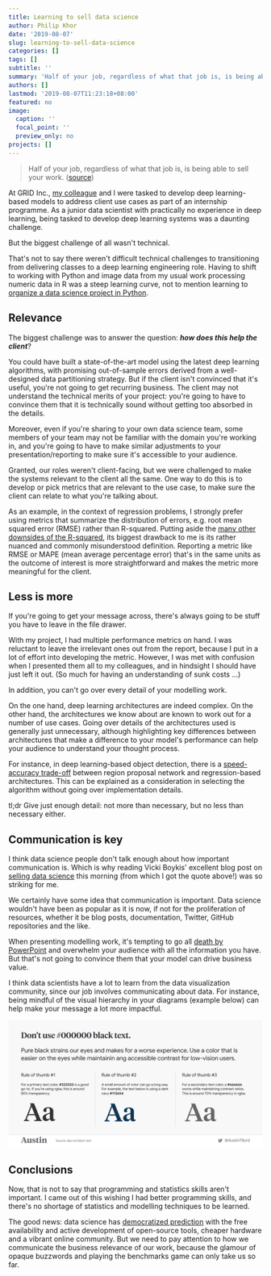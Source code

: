 ```yaml
---
title: Learning to sell data science
author: Philip Khor
date: '2019-08-07'
slug: learning-to-sell-data-science
categories: []
tags: []
subtitle: ''
summary: 'Half of your job, regardless of what that job is, is being able to sell your work.'
authors: []
lastmod: '2019-08-07T11:23:18+08:00'
featured: no
image:
  caption: ''
  focal_point: ''
  preview_only: no
projects: []
---
```


> Half of your job, regardless of what that job is, is being able to sell your work. ([source](https://vicki.substack.com/p/selling-data-science))

At GRID Inc., [my colleague](https://www.linkedin.com/pulse/3-things-i-learnt-deep-learning-computer-vision-janice-khor-ean-yee/?trackingId=KP8GSB%2FTReWsbNXNQdWPkQ%3D%3D) and I were tasked to develop deep learning-based models to address client use cases as part of an internship programme. As a junior data scientist with practically no experience in deep learning, being tasked to develop deep learning systems was a daunting challenge. 

But the biggest challenge of all wasn't technical. 

That's not to say there weren't difficult technical challenges to transitioning from delivering classes to a deep learning engineering role. Having to shift to working with Python and image data from my usual work processing numeric data in R was a steep learning curve, not to mention learning to [organize a data science project in Python](https://drivendata.github.io/cookiecutter-data-science/#directory-structure). 

## Relevance

The biggest challenge was to answer the question: ***how does this help the client***?

You could have built a state-of-the-art model using the latest deep learning algorithms, with promising out-of-sample errors derived from a well-designed data partitioning strategy. But if the client isn't convinced that it's useful, you're not going to get recurring business. The client may not understand the technical merits of your project: you're going to have to convince them that it is technically sound without getting too absorbed in the details. 

Moreover, even if you're sharing to your own data science team, some members of your team may not be familiar with the domain you're working in, and you're going to have to make similar adjustments to your presentation/reporting to make sure it's accessible to your audience. 

Granted, our roles weren't client-facing, but we were challenged to make the systems relevant to the client all the same. One way to do this is to develop or pick metrics that are relevant to the use case, to make sure the client can relate to what you're talking about.

As an example, in the context of regression problems, I strongly prefer using metrics that summarize the distribution of errors, e.g. root mean squared error (RMSE) rather than R-squared. Putting aside the [many other downsides of the R-squared](https://data.library.virginia.edu/is-r-squared-useless/), its biggest drawback to me is its rather nuanced and commonly misunderstood definition. Reporting a metric like RMSE or MAPE (mean average percentage error) that's in the same units as the outcome of interest is more straightforward and makes the metric more meaningful for the client. 

## Less is more 

If you're going to get your message across, there's always going to be stuff you have to leave in the file drawer. 

With my project, I had multiple performance metrics on hand. I was reluctant to leave the irrelevant ones out from the report, because I put in a lot of effort into developing the metric. However, I was met with confusion when I presented them all to my colleagues, and in hindsight I should have just left it out. (So much for having an understanding of sunk costs ...) 

In addition, you can't go over every detail of your modelling work. 

On the one hand, deep learning architectures are indeed complex. On the other hand, the architectures we know about are known to work out for a number of use cases. Going over details of the architectures used is generally just unnecessary, although highlighting key differences between architectures that make a difference to your model's performance can help your audience to understand your thought process. 

For instance, in deep learning-based object detection, there is a [speed-accuracy trade-off](https://arxiv.org/abs/1611.10012) between region proposal network and regression-based architectures. This can be explained as a consideration in selecting the algorithm without going over implementation details. 

tl;dr Give just enough detail: not more than necessary, but no less than necessary either.

## Communication is key 

I think data science people don't talk enough about how important communication is. Which is why reading Vicki Boykis' excellent blog post on [selling data science](https://vicki.substack.com/p/selling-data-science) this morning (from which I got the quote above!) was so striking for me.

We certainly have some idea that communication is important. Data science wouldn't have been as popular as it is now, if not for the proliferation of resources, whether it be blog posts, documentation, Twitter, GitHub repositories and the like. 

When presenting modelling work, it's tempting to go all [death by PowerPoint](https://www.youtube.com/watch?v=Iwpi1Lm6dFo) and overwhelm your audience with all the information you have. But that's not going to convince them that your model can drive business value. 

I think data scientists have a lot to learn from the data visualization community, since our job involves communicating about data. For instance, being mindful of the visual hierarchy in your diagrams (example below) can help make your message a lot more impactful. 

![](/img/0.png)

## Conclusions

Now, that is not to say that programming and statistics skills aren't important. I came out of this wishing I had better programming skills, and there's no shortage of statistics and modelling techniques to be learned. 

The good news: data science has [democratized prediction](https://www.predictionmachines.ai/) with the free availability and active development of open-source tools, cheaper hardware and a vibrant online community. But we need to pay attention to how we communicate the business relevance of our work, because the glamour of opaque buzzwords and playing the benchmarks game can only take us so far. 


